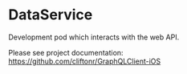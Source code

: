 # DataService

Development pod which interacts with the web API.

Please see project documentation: https://github.com/cliftonr/GraphQLClient-iOS
